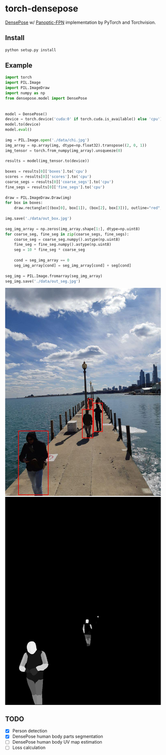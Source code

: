 # torch-densepose
[DensePose](https://arxiv.org/abs/1802.00434) w/ [Panoptic-FPN](https://arxiv.org/abs/1901.02446) implementation by PyTorch and Torchvision.

## Install
```bash
python setup.py install
```

## Example
```python
import torch
import PIL.Image
import PIL.ImageDraw
import numpy as np
from densepose.model import DensePose


model = DensePose()
device = torch.device('cuda:0' if torch.cuda.is_available() else 'cpu')
model.to(device)
model.eval()

img = PIL.Image.open('./data/chi.jpg')
img_array = np.array(img, dtype=np.float32).transpose((2, 0, 1))
img_tensor = torch.from_numpy(img_array).unsqueeze(0)

results = model(img_tensor.to(device))

boxes = results[0]['boxes'].to('cpu')
scores = results[0]['scores'].to('cpu')
coarse_segs = results[0]['coarse_segs'].to('cpu')
fine_segs = results[0]['fine_segs'].to('cpu')

draw = PIL.ImageDraw.Draw(img)
for box in boxes:
    draw.rectangle([(box[0], box[1]), (box[2], box[3])], outline="red", width=3)

img.save('./data/out_box.jpg')

seg_img_array = np.zeros(img_array.shape[1:], dtype=np.uint8)
for coarse_seg, fine_seg in zip(coarse_segs, fine_segs):
    coarse_seg = coarse_seg.numpy().astype(np.uint8)
    fine_seg = fine_seg.numpy().astype(np.uint8)
    seg = 10 * fine_seg * coarse_seg

    cond = seg_img_array == 0
    seg_img_array[cond] = seg_img_array[cond] + seg[cond]

seg_img = PIL.Image.fromarray(seg_img_array)
seg_img.save('./data/out_seg.jpg')
```
![output_box](https://raw.githubusercontent.com/Licht-T/torch-densepose/master/data/out_box.jpg)
![output_seg](https://raw.githubusercontent.com/Licht-T/torch-densepose/master/data/out_seg.jpg)


## TODO
* [x] Person detection
* [x] DensePose human body parts segmentation
* [ ] DensePose human body UV map estimation
* [ ] Loss calculation
